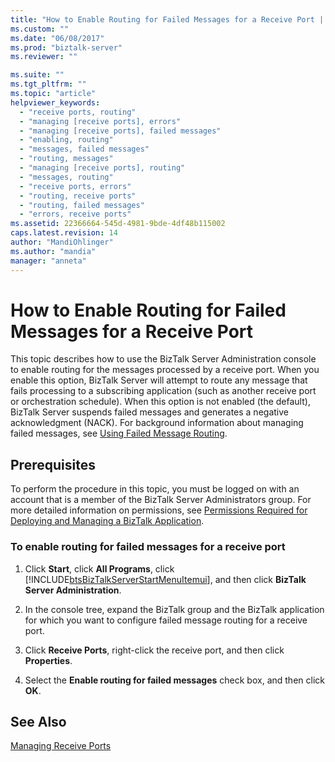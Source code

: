 ```yaml
---
title: "How to Enable Routing for Failed Messages for a Receive Port | Microsoft Docs"
ms.custom: ""
ms.date: "06/08/2017"
ms.prod: "biztalk-server"
ms.reviewer: ""

ms.suite: ""
ms.tgt_pltfrm: ""
ms.topic: "article"
helpviewer_keywords: 
  - "receive ports, routing"
  - "managing [receive ports], errors"
  - "managing [receive ports], failed messages"
  - "enabling, routing"
  - "messages, failed messages"
  - "routing, messages"
  - "managing [receive ports], routing"
  - "messages, routing"
  - "receive ports, errors"
  - "routing, receive ports"
  - "routing, failed messages"
  - "errors, receive ports"
ms.assetid: 22366664-545d-4981-9bde-4df48b115002
caps.latest.revision: 14
author: "MandiOhlinger"
ms.author: "mandia"
manager: "anneta"
---
```

# How to Enable Routing for Failed Messages for a Receive Port
This topic describes how to use the BizTalk Server Administration console to enable routing for the messages processed by a receive port. When you enable this option, BizTalk Server will attempt to route any message that fails processing to a subscribing application (such as another receive port or orchestration schedule). When this option is not enabled (the default), BizTalk Server suspends failed messages and generates a negative acknowledgment (NACK). For background information about managing failed messages, see [Using Failed Message Routing](../core/using-failed-message-routing.md).  
  
## Prerequisites  
 To perform the procedure in this topic, you must be logged on with an account that is a member of the BizTalk Server Administrators group. For more detailed information on permissions, see [Permissions Required for Deploying and Managing a BizTalk Application](../core/permissions-required-for-deploying-and-managing-a-biztalk-application.md).  
  
### To enable routing for failed messages for a receive port  
  
1. Click **Start**, click **All Programs**, click [!INCLUDE[btsBizTalkServerStartMenuItemui](../includes/btsbiztalkserverstartmenuitemui-md.md)], and then click **BizTalk Server Administration**.  
  
2. In the console tree, expand the BizTalk group and the BizTalk application for which you want to configure failed message routing for a receive port.  
  
3. Click **Receive Ports**, right-click the receive port, and then click **Properties**.  
  
4. Select the **Enable routing for failed messages** check box, and then click **OK**.  
  
## See Also  
 [Managing Receive Ports](../core/managing-receive-ports.md)